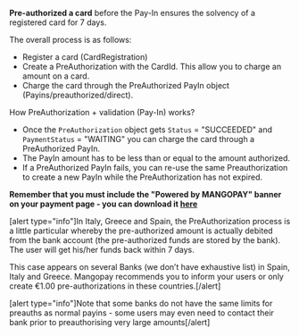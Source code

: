 **Pre-authorized a card** before the Pay-In ensures the solvency of a registered card for 7 days.

The overall process is as follows:
* Register a card (CardRegistration)
* Create a PreAuthorization with the CardId. This allow you to charge an amount on a card.
* Charge the card through the PreAuthorized PayIn object (Payins/preauthorized/direct).

How PreAuthorization + validation (Pay-In) works?

* Once the `PreAuthorization` object gets `Status` = "SUCCEEDED" and `PaymentStatus` = "WAITING" you can charge the card through a PreAuthorized PayIn.
* The PayIn amount has to be less than or equal to the amount authorized.
* If a PreAuthorized PayIn fails, you can re-use the same Preauthorization to create a new PayIn while the PreAuthorization has not expired.

**Remember that you must include the "Powered by MANGOPAY" banner on your payment page - you can download it [here](https://www.mangopay.com/terms/powered-by-mangopay.png)**


[alert type="info"]In Italy, Greece and Spain, the PreAuthorization process is a little particular whereby the pre-authorized amount is actually debited from the bank account (the pre-authorized funds are stored by the bank). The user will get his/her funds back within 7 days.

This case appears on several Banks (we don’t have exhaustive list) in Spain, Italy and Greece. Mangopay recommends you to inform your users or only create €1.00 pre-authorizations in these countries.[/alert]

[alert type="info"]Note that some banks do not have the same limits for preauths as normal payins - some users may even need to contact their bank prior to preauthorising very large amounts[/alert]